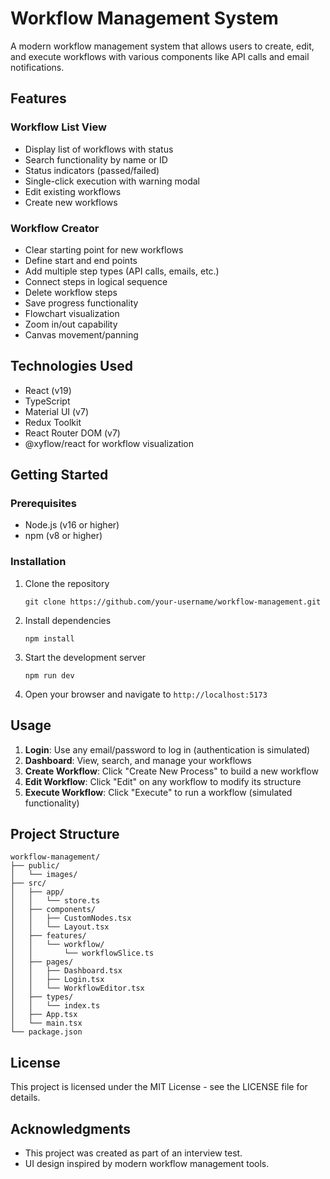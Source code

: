 # Workflow Management System

A modern workflow management system that allows users to create, edit, and execute workflows with various components like API calls and email notifications.

## Features

### Workflow List View
- Display list of workflows with status
- Search functionality by name or ID
- Status indicators (passed/failed)
- Single-click execution with warning modal
- Edit existing workflows
- Create new workflows

### Workflow Creator
- Clear starting point for new workflows
- Define start and end points
- Add multiple step types (API calls, emails, etc.)
- Connect steps in logical sequence
- Delete workflow steps
- Save progress functionality
- Flowchart visualization
- Zoom in/out capability
- Canvas movement/panning

## Technologies Used

- React (v19)
- TypeScript
- Material UI (v7)
- Redux Toolkit
- React Router DOM (v7)
- @xyflow/react for workflow visualization

## Getting Started

### Prerequisites

- Node.js (v16 or higher)
- npm (v8 or higher)

### Installation

1. Clone the repository
   ```
   git clone https://github.com/your-username/workflow-management.git
   ```

2. Install dependencies
   ```
   npm install
   ```

3. Start the development server
   ```
   npm run dev
   ```

4. Open your browser and navigate to `http://localhost:5173`

## Usage

1. **Login**: Use any email/password to log in (authentication is simulated)
2. **Dashboard**: View, search, and manage your workflows
3. **Create Workflow**: Click "Create New Process" to build a new workflow
4. **Edit Workflow**: Click "Edit" on any workflow to modify its structure
5. **Execute Workflow**: Click "Execute" to run a workflow (simulated functionality)

## Project Structure

```
workflow-management/
├── public/
│   └── images/
├── src/
│   ├── app/
│   │   └── store.ts
│   ├── components/
│   │   ├── CustomNodes.tsx
│   │   └── Layout.tsx
│   ├── features/
│   │   └── workflow/
│   │       └── workflowSlice.ts
│   ├── pages/
│   │   ├── Dashboard.tsx
│   │   ├── Login.tsx
│   │   └── WorkflowEditor.tsx
│   ├── types/
│   │   └── index.ts
│   ├── App.tsx
│   └── main.tsx
└── package.json
```

## License

This project is licensed under the MIT License - see the LICENSE file for details.

## Acknowledgments

- This project was created as part of an interview test.
- UI design inspired by modern workflow management tools.
